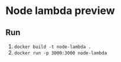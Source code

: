 # Node lambda preview

## Run

1. `docker build -t node-lambda .`
2. `docker run -p 3000:3000 node-lambda`

